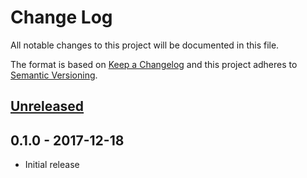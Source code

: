 # Change Log


All notable changes to this project will be documented in this file.

The format is based on [Keep a Changelog](http://keepachangelog.com/en/1.0.0/)
and this project adheres to [Semantic Versioning](http://semver.org/spec/v2.0.0.html).


## [Unreleased]

## 0.1.0 - 2017-12-18

- Initial release


[Unreleased]: https://github.com/goph/fxt/compare/v0.1.0...HEAD
